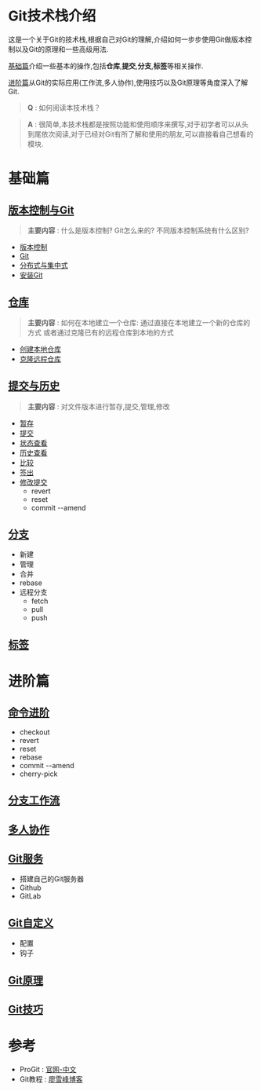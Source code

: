 # Git技术栈介绍

这是一个关于Git的技术栈,根据自己对Git的理解,介绍如何一步步使用Git做版本控制以及Git的原理和一些高级用法.

[基础篇](#基础篇)介绍一些基本的操作,包括**仓库**,**提交**,**分支**,**标签**等相关操作.

[进阶篇](#进阶篇)从Git的实际应用(工作流,多人协作),使用技巧以及Git原理等角度深入了解Git.

> **Q** : 如何阅读本技术栈？

> **A** : 很简单,本技术栈都是按照功能和使用顺序来撰写,对于初学者可以从头到尾依次阅读,对于已经对Git有所了解和使用的朋友,可以直接看自己想看的模块.

# 基础篇

## [版本控制与Git](/1.1.版本控制与Git/README.md)

> **主要内容** : 什么是版本控制?  Git怎么来的?  不同版本控制系统有什么区别?

* [版本控制](/1.1.版本控制与Git/README.md#版本控制)
* [Git](/1.1.版本控制与Git/README.md#Git)
* [分布式与集中式](/1.1.版本控制与Git/README.md#分布式与集中式)
* [安装Git](/1.1.版本控制与Git/README.md#安装Git)

## [仓库](/1.2.仓库/README.md)

> **主要内容** : 如何在本地建立一个仓库: 通过直接在本地建立一个新的仓库的方式 或者通过克隆已有的远程仓库到本地的方式

* [创建本地仓库](/1.2.仓库/README.md#创建本地仓库)
* [克隆远程仓库](/1.2.仓库/README.md#克隆远程仓库)

## [提交与历史](/1.3.提交与历史/README.md)

> **主要内容** : 对文件版本进行暂存,提交,管理,修改

* [暂存](/1.3.提交与历史/README.md#暂存)
* [提交](/1.3.提交与历史/README.md#提交)
* [状态查看](/1.3.提交与历史/README.md#状态查看)
* [历史查看](/1.3.提交与历史/README.md#历史查看)
* [比较](/1.3.提交与历史/README.md#比较)
* [签出](/1.3.提交与历史/README.md#签出)
* [修改提交](/1.3.提交与历史/README.md#修改提交)
    * revert
    * reset
    * commit --amend

## [分支](/1.4.分支/README.md)

* 新建
* 管理
* 合并
* rebase
* 远程分支
    * fetch
    * pull
    * push

## [标签](/1.5.标签/README.md)

# 进阶篇

## [命令进阶](/2.1.命令进阶/README.md)

* checkout
* revert
* reset
* rebase
* commit --amend
* cherry-pick

## [分支工作流](/2.2.分支工作流/README.md)
 
## [多人协作](/2.3.多人协作/README.md)

## [Git服务](/2.4.Git服务/README.md)

* 搭建自己的Git服务器
* Github
* GitLab

## [Git自定义](/2.5.Git自定义/README.md)

* 配置
* 钩子

## [Git原理](/2.6.Git原理/README.md)

## [Git技巧](/2.7.Git技巧/README.md)

# 参考

*  ProGit : [官网-中文](https://git-scm.com/book/zh/v2/)
*  Git教程 : [廖雪峰博客](https://www.liaoxuefeng.com/wiki/0013739516305929606dd18361248578c67b8067c8c017b000)


